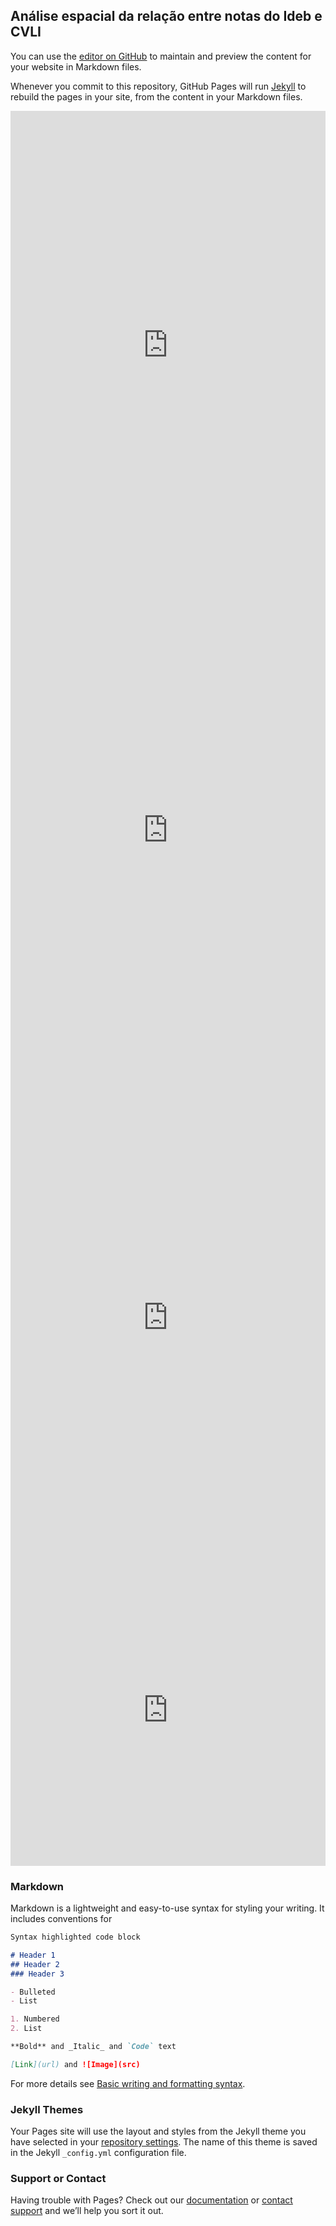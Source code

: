 ## Análise espacial da relação entre notas do Ideb e CVLI

You can use the [editor on GitHub](https://github.com/eduardocassimiro/analise-geografica-ideb-cvli/edit/gh-pages/index.md) to maintain and preview the content for your website in Markdown files.

Whenever you commit to this repository, GitHub Pages will run [Jekyll](https://jekyllrb.com/) to rebuild the pages in your site, from the content in your Markdown files.

<iframe width="100%" height="750" frameborder="0"
  src="https://observablehq.com/embed/@davidmsousa/projeto-final-da-disciplina-de-visualizacao-de-dados?cells=viewof+multiCloro"></iframe>
  
<iframe width="100%" height="802" frameborder="0"
  src="https://observablehq.com/embed/@davidmsousa/projeto-final-da-disciplina-de-visualizacao-de-dados?cells=viewof+interactive"></iframe>
 
<iframe width="100%" height="758" frameborder="0"
  src="https://observablehq.com/embed/@davidmsousa/projeto-final-da-disciplina-de-visualizacao-de-dados?cells=viewof+dashboardd"></iframe>
  
<iframe width="100%" height="498" frameborder="0"
  src="https://observablehq.com/embed/@davidmsousa/projeto-final-da-disciplina-de-visualizacao-de-dados?cells=viewof+multiAngles"></iframe>

### Markdown

Markdown is a lightweight and easy-to-use syntax for styling your writing. It includes conventions for

```markdown
Syntax highlighted code block

# Header 1
## Header 2
### Header 3

- Bulleted
- List

1. Numbered
2. List

**Bold** and _Italic_ and `Code` text

[Link](url) and ![Image](src)
```

For more details see [Basic writing and formatting syntax](https://docs.github.com/en/github/writing-on-github/getting-started-with-writing-and-formatting-on-github/basic-writing-and-formatting-syntax).

### Jekyll Themes

Your Pages site will use the layout and styles from the Jekyll theme you have selected in your [repository settings](https://github.com/eduardocassimiro/analise-geografica-ideb-cvli/settings/pages). The name of this theme is saved in the Jekyll `_config.yml` configuration file.

### Support or Contact

Having trouble with Pages? Check out our [documentation](https://docs.github.com/categories/github-pages-basics/) or [contact support](https://support.github.com/contact) and we’ll help you sort it out.
